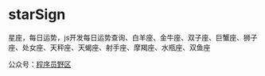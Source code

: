 # starSign
星座，每日运势，js开发每日运势查询、白羊座、金牛座、双子座、巨蟹座、狮子座、处女座、天秤座、天蝎座、射手座、摩羯座、水瓶座、双鱼座

公众号：[程序员野区](https://mp.weixin.qq.com/mp/appmsgalbum?__biz=MzI1NjAxODkzMg==&action=getalbum&album_id=3102070220246171651&scene=126&sessionid=1742622705#wechat_redirect)